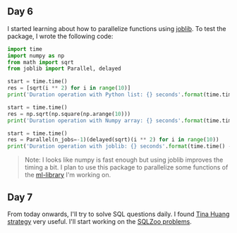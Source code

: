 ## Day 6

I started learning about how to parallelize functions using [joblib](https://joblib.readthedocs.io/en/latest/parallel.html). To test the package, I wrote the following code:

```python
import time
import numpy as np
from math import sqrt
from joblib import Parallel, delayed

start = time.time()
res = [sqrt(i ** 2) for i in range(10)]
print('Duration operation with Python list: {} seconds'.format(time.time() - start))

start = time.time()
res = np.sqrt(np.square(np.arange(10)))
print('Duration operation with Numpy array: {} seconds'.format(time.time() - start))

start = time.time()
res = Parallel(n_jobs=-1)(delayed(sqrt)(i ** 2) for i in range(10))
print('Duration operation with joblib: {} seconds'.format(time.time() - start))
```

>Note: I looks like numpy is fast enough but using joblib improves the timing a bit. I plan to use this package to parallelize some functions of the [ml-library](https://github.com/lilianabs/ml-library) I'm working on. 

## Day 7

From today onwards, I'll try to solve SQL questions daily. I found [Tina Huang strategy](https://www.youtube.com/watch?v=vaD3ZFFNwhM) very useful. I'll start working on the [SQLZoo problems](https://sqlzoo.net/wiki/SQL_Tutorial).
